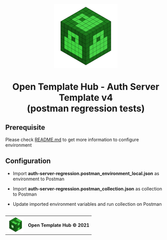 <p align="center">
  <a href="https://opentemplatehub.com">
    <img src="https://raw.githubusercontent.com/open-template-hub/open-template-hub.github.io/master/assets/logo/server/auth-server-logo.png" alt="Logo" width=200>
  </a>
</p>


<h1 align="center">
Open Template Hub - Auth Server Template v4
  <br/>
(postman regression tests)
</h1>

## Prerequisite

Please check [README.md](../README.md) to get more information to configure environment

## Configuration

* Import **auth-server-regression.postman_environment_local.json** as environment to Postman

* Import **auth-server-regression.postman_collection.json** as collection to Postman

* Update imported environment variables and run collection on Postman

<table align="right"><tr><td><a href="https://opentemplatehub.com"><img src="https://raw.githubusercontent.com/open-template-hub/open-template-hub.github.io/master/assets/logo/brand-logo.png" width="50px" alt="oth"/></a></td><td><b>Open Template Hub © 2021</b></td></tr></table>
